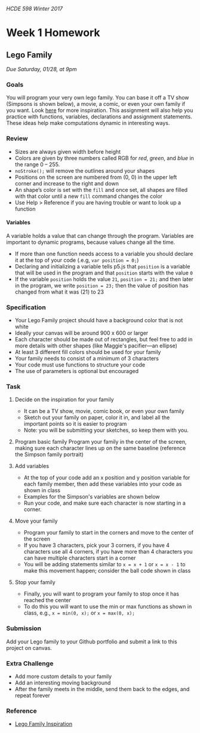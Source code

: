 _HCDE 598 Winter 2017_
# Week 1 Homework

## Lego Family
_Due Saturday, 01/28, at 9pm_

### Goals
You will program your very own lego family. You can base it off a TV show (Simpsons is shown below), a movie, a comic, or even your own family if you want. Look [here](https://www.prote.in/journal/articles/imagine-by-lego) for more inspiration. This assignment will also help you practice with functions, variables, declarations and assignment statements. These ideas help make computations dynamic in interesting ways.

### Review
* Sizes are always given width before height
* Colors are given by three numbers called RGB for _red_, _green_, and _blue_ in the range 0 – 255. 
* `noStroke();` will remove the outlines around your shapes
* Positions on the screen are numbered from (0, 0) in the upper left corner and increase to the right and down
* An shape’s color is set with the `fill` and once set, all shapes are filled with that color until a new `fill` command changes the color
* Use Help > Reference if you are having trouble or want to look up a function

#### Variables
A variable holds a value that can change through the program. Variables are important to dynamic programs, because values change all the time. 

* If more than one function needs access to a variable you should declare it at the top of your code (.e.g, `var position = 0;`)
* Declaring and initializing a variable tells p5.js that `position` is a variable that will be used in the program and that `position` starts with the value `0`
* If the variable `position` holds the value `21`, `position = 21;` and then later in the program, we write `position = 23;` then the value of position has changed from what it was (21) to 23

### Specification
* Your Lego Family project should have a background color that is not white
* Ideally your canvas will be around 900 x 600 or larger
* Each character should be made out of rectangles, but feel free to add in more details with other shapes (like Maggie's pacifier—an ellipse)
* At least 3 different fill colors should be used for your family
* Your family needs to consist of a minimum of 3 characters
* Your code must use functions to structure your code
* The use of parameters is optional but encouraged

### Task
1. Decide on the inspiration for your family
	* It can be a TV show, movie, comic book, or even your own family
	* Sketch out your family on paper, color it in, and label all the important points so it is easier to program
	* Note: you will be submitting your sketches, so keep them with you.
2. Program basic family
	Program your family in the center of the screen, making sure each character lines up on the same baseline (reference the Simpson family portrait)
3. Add variables
	* At the top of your code add an x position and y position variable for each family member, then add these variables into your code as shown in class
	* Examples for the Simpson's variables are shown below
	* Run your code, and make sure each character is now starting in a corner.

4. Move your family
	* Program your family to start in the corners and move to the center of the screen
	* If you have 3 characters, pick your 3 corners, if you have 4 characters use all 4 corners, if you have more than 4 characters you can have multiple characters start in a corner
	* You will be adding statements similar to `x = x + 1` or `x = x - 1` to make this movement happen; consider the ball code shown in class

5. Stop your family
	* Finally, you will want to program your family to stop once it has reached the center
	* To do this you will want to use the min or max functions as shown in class, e.g., `x = min(0, x);` or `x = max(0, x);` 

### Submission
Add your Lego family to your Github portfolio and submit a link to this project on canvas.

### Extra Challenge
* Add more custom details to your family
* Add an interesting moving background
* After the family meets in the middle, send them back to the edges, and repeat forever

### Reference
* [Lego Family Inspiration](https://www.prote.in/journal/articles/imagine-by-lego)